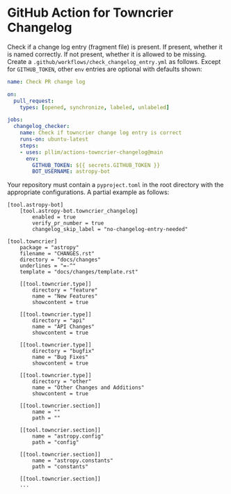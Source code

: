 # GitHub Action for Towncrier Changelog

Check if a change log entry (fragment file) is present. If present, whether
it is named correctly. If not present, whether it is allowed to be missing.
Create a `.github/workflows/check_changelog_entry.yml` as follows.
Except for `GITHUB_TOKEN`, other `env` entries are optional with defaults
shown:

```yaml
name: Check PR change log

on:
  pull_request:
    types: [opened, synchronize, labeled, unlabeled]

jobs:
  changelog_checker:
    name: Check if towncrier change log entry is correct
    runs-on: ubuntu-latest
    steps:
    - uses: pllim/actions-towncrier-changelog@main
      env:
        GITHUB_TOKEN: ${{ secrets.GITHUB_TOKEN }}
        BOT_USERNAME: astropy-bot
```

Your repository must contain a `pyproject.toml` in the root directory
with the appropriate configurations. A partial example as follows:

```
[tool.astropy-bot]
    [tool.astropy-bot.towncrier_changelog]
        enabled = true
        verify_pr_number = true
        changelog_skip_label = "no-changelog-entry-needed"

[tool.towncrier]
    package = "astropy"
    filename = "CHANGES.rst"
    directory = "docs/changes"
    underlines = "=-^"
    template = "docs/changes/template.rst"

    [[tool.towncrier.type]]
        directory = "feature"
        name = "New Features"
        showcontent = true

    [[tool.towncrier.type]]
        directory = "api"
        name = "API Changes"
        showcontent = true

    [[tool.towncrier.type]]
        directory = "bugfix"
        name = "Bug Fixes"
        showcontent = true

    [[tool.towncrier.type]]
        directory = "other"
        name = "Other Changes and Additions"
        showcontent = true

    [[tool.towncrier.section]]
        name = ""
        path = ""

    [[tool.towncrier.section]]
        name = "astropy.config"
        path = "config"

    [[tool.towncrier.section]]
        name = "astropy.constants"
        path = "constants"

    [[tool.towncrier.section]]
    ...
```